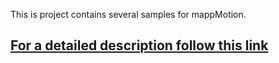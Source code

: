 This is project contains several samples for mappMotion.

## [**For a detailed description follow this link**](https://potential-bassoon-16b995bc.pages.github.io/)
